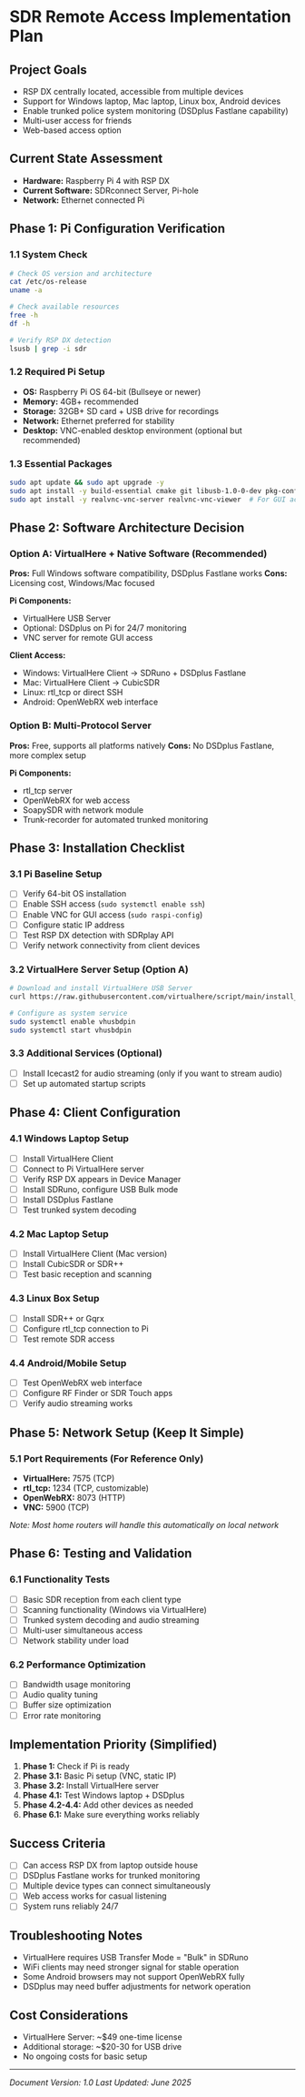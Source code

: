 # SDR Remote Access Implementation Plan

## Project Goals
- RSP DX centrally located, accessible from multiple devices
- Support for Windows laptop, Mac laptop, Linux box, Android devices
- Enable trunked police system monitoring (DSDplus Fastlane capability)
- Multi-user access for friends
- Web-based access option

## Current State Assessment
- **Hardware:** Raspberry Pi 4 with RSP DX
- **Current Software:** SDRconnect Server, Pi-hole
- **Network:** Ethernet connected Pi

## Phase 1: Pi Configuration Verification

### 1.1 System Check
```bash
# Check OS version and architecture
cat /etc/os-release
uname -a

# Check available resources
free -h
df -h

# Verify RSP DX detection
lsusb | grep -i sdr
```

### 1.2 Required Pi Setup
- **OS:** Raspberry Pi OS 64-bit (Bullseye or newer)
- **Memory:** 4GB+ recommended
- **Storage:** 32GB+ SD card + USB drive for recordings
- **Network:** Ethernet preferred for stability
- **Desktop:** VNC-enabled desktop environment (optional but recommended)

### 1.3 Essential Packages
```bash
sudo apt update && sudo apt upgrade -y
sudo apt install -y build-essential cmake git libusb-1.0-0-dev pkg-config
sudo apt install -y realvnc-vnc-server realvnc-vnc-viewer  # For GUI access
```

## Phase 2: Software Architecture Decision

### Option A: VirtualHere + Native Software (Recommended)
**Pros:** Full Windows software compatibility, DSDplus Fastlane works
**Cons:** Licensing cost, Windows/Mac focused

**Pi Components:**
- VirtualHere USB Server
- Optional: DSDplus on Pi for 24/7 monitoring
- VNC server for remote GUI access

**Client Access:**
- Windows: VirtualHere Client → SDRuno + DSDplus Fastlane
- Mac: VirtualHere Client → CubicSDR
- Linux: rtl_tcp or direct SSH
- Android: OpenWebRX web interface

### Option B: Multi-Protocol Server
**Pros:** Free, supports all platforms natively
**Cons:** No DSDplus Fastlane, more complex setup

**Pi Components:**
- rtl_tcp server
- OpenWebRX for web access
- SoapySDR with network module
- Trunk-recorder for automated trunked monitoring

## Phase 3: Installation Checklist

### 3.1 Pi Baseline Setup
- [ ] Verify 64-bit OS installation
- [ ] Enable SSH access (`sudo systemctl enable ssh`)
- [ ] Enable VNC for GUI access (`sudo raspi-config`)
- [ ] Configure static IP address
- [ ] Test RSP DX detection with SDRplay API
- [ ] Verify network connectivity from client devices

### 3.2 VirtualHere Server Setup (Option A)
```bash
# Download and install VirtualHere USB Server
curl https://raw.githubusercontent.com/virtualhere/script/main/install_server | sudo sh

# Configure as system service
sudo systemctl enable vhusbdpin
sudo systemctl start vhusbdpin
```

### 3.3 Additional Services (Optional)
- [ ] Install Icecast2 for audio streaming (only if you want to stream audio)
- [ ] Set up automated startup scripts

## Phase 4: Client Configuration

### 4.1 Windows Laptop Setup
- [ ] Install VirtualHere Client
- [ ] Connect to Pi VirtualHere server
- [ ] Verify RSP DX appears in Device Manager
- [ ] Install SDRuno, configure USB Bulk mode
- [ ] Install DSDplus Fastlane
- [ ] Test trunked system decoding

### 4.2 Mac Laptop Setup
- [ ] Install VirtualHere Client (Mac version)
- [ ] Install CubicSDR or SDR++
- [ ] Test basic reception and scanning

### 4.3 Linux Box Setup
- [ ] Install SDR++ or Gqrx
- [ ] Configure rtl_tcp connection to Pi
- [ ] Test remote SDR access

### 4.4 Android/Mobile Setup
- [ ] Test OpenWebRX web interface
- [ ] Configure RF Finder or SDR Touch apps
- [ ] Verify audio streaming works

## Phase 5: Network Setup (Keep It Simple)

### 5.1 Port Requirements (For Reference Only)
- **VirtualHere:** 7575 (TCP)
- **rtl_tcp:** 1234 (TCP, customizable)
- **OpenWebRX:** 8073 (HTTP)
- **VNC:** 5900 (TCP)

*Note: Most home routers will handle this automatically on local network*

## Phase 6: Testing and Validation

### 6.1 Functionality Tests
- [ ] Basic SDR reception from each client type
- [ ] Scanning functionality (Windows via VirtualHere)
- [ ] Trunked system decoding and audio streaming
- [ ] Multi-user simultaneous access
- [ ] Network stability under load

### 6.2 Performance Optimization
- [ ] Bandwidth usage monitoring
- [ ] Audio quality tuning
- [ ] Buffer size optimization
- [ ] Error rate monitoring

## Implementation Priority (Simplified)
1. **Phase 1:** Check if Pi is ready
2. **Phase 3.1:** Basic Pi setup (VNC, static IP)
3. **Phase 3.2:** Install VirtualHere server
4. **Phase 4.1:** Test Windows laptop + DSDplus
5. **Phase 4.2-4.4:** Add other devices as needed
6. **Phase 6.1:** Make sure everything works reliably

## Success Criteria
- [ ] Can access RSP DX from laptop outside house
- [ ] DSDplus Fastlane works for trunked monitoring
- [ ] Multiple device types can connect simultaneously
- [ ] Web access works for casual listening
- [ ] System runs reliably 24/7

## Troubleshooting Notes
- VirtualHere requires USB Transfer Mode = "Bulk" in SDRuno
- WiFi clients may need stronger signal for stable operation
- Some Android browsers may not support OpenWebRX fully
- DSDplus may need buffer adjustments for network operation

## Cost Considerations
- VirtualHere Server: ~$49 one-time license
- Additional storage: ~$20-30 for USB drive
- No ongoing costs for basic setup

---
*Document Version: 1.0*
*Last Updated: June 2025*
